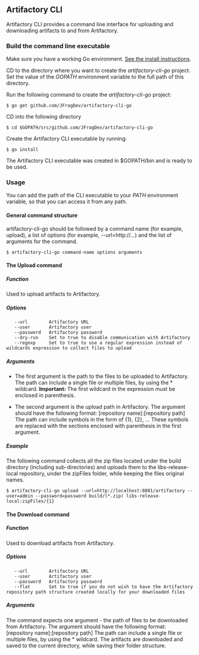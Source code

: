 ## Artifactory CLI

Artifactory CLI provides a command line interface for uploading and downloading artifacts to and from Artifactory.

### Build the command line executable

Make sure you have a working Go environment. [See the install instructions](http://golang.org/doc/install).

CD to the directory where you want to create the *artifactory-cli-go* project.
Set the value of the *GOPATH* environment variable to the full path of this  directory.

Run the following command to create the *artifactory-cli-go* project:
```console
$ go get github.com/JFrogDev/artifactory-cli-go
```

CD into the following directory
```console
$ cd $GOPATH/src/github.com/JFrogDev/artifactory-cli-go
```

Create the Artifactory CLI executable by running:
```console
$ go install
```

The Artifactory CLI executable was created in $GOPATH/bin and is ready to be used.

### Usage

You can add the path of the CLI executable to your *PATH* environment variable, so that you can access it from any path.

#### General command structure
artifactory-cli-go should be followed by a command name (for example, upload), a list of options (for example, --url=http://...)
and the list of arguments for the command.
```console
$ artifactory-cli-go command-name options arguments
```

#### The Upload command

##### Function
Used to upload artifacts to Artifactory.

##### Options
```console
   --url        Artifactory URL
   --user       Artifactory user
   --password   Artifactory password
   --dry-run    Set to true to disable communication with Artifactory
   --regexp     Set to true to use a regular expression instead of wildcards expression to collect files to upload
```
##### Arguments
* The first argument is the path to the files to be uploaded to Artifactory.
The path can include a single file or multiple files, by using the * wildcard.
**Important:** The first wildcard in the expression must be enclosed in parenthesis.

* The second argument is the upload path in Artifactory.
The argument should have the following format: [repository name]:[repository path]
The path can include symbols in the form of {1}, {2}, ...
These symbols are replaced with the sections enclosed with parenthesis in the first argument.

##### Example
The following command collects all the zip files located under the build directory (including sub-directories)
and uploads them to the libs-release-local repository, under the zipFiles folder, while keeping the files original names.

```console
$ artifactory-cli-go upload --url=http://localhost:8081/artifactory --user=admin --password=password build/(*.zip) libs-release-local:zipFiles/{1}
```

#### The Download command

##### Function
Used to download artifacts from Artifactory.

##### Options
```console
   --url        Artifactory URL
   --user       Artifactory user
   --password   Artifactory password
   --flat       Set to true if you do not wish to have the Artifactory repository path structure created locally for your downloaded files
```

##### Arguments
The command expects one argument - the path of files to be downloaded from Artifactory.
The argument should have the following format: [repository name]:[repository path]
The path can include a single file or multiple files, by using the * wildcard.
The artifacts are downloaded and saved to the current directory, while saving their folder structure.
